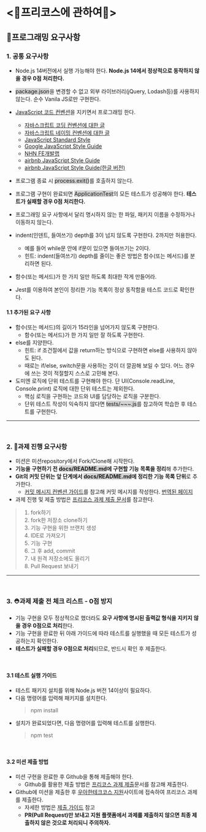 # <🥳프리코스에 관하여🥳>

## 🍏프로그래밍 요구사항

### 1. 공통 요구사항

- Node.js 14버전에서 실행 가능해야 한다. **Node.js 14에서 정상적으로 동작하지 않을 경우 0점 처리한다.**
- <span style = "background-color : lightgray">package.json</span>을 변경할 수 없고 외부 라이브러리(jQuery, Lodash등)를 사용하지 않는다. 순수 Vanila JS로만 구현한다.
- [JavaScript 코드 컨벤션](https://github.com/woowacourse/woowacourse-docs/tree/main/styleguide/javascript)을 지키면서 프로그래밍 한다.

  - <a href='https://velog.io/@cada/%EC%9E%90%EB%B0%94%EC%8A%A4%ED%81%AC%EB%A6%BD%ED%8A%B8-%EC%BD%94%EB%94%A9-%EB%B0%8F-%EB%84%A4%EC%9D%B4%EB%B0%8D-%EC%BB%A8%EB%B2%A4%EC%85%98-1%ED%8E%B8'>자바스크립트 코딩 컨벤션에 대한 글</a>
  - <a href='https://velog.io/@cada/%EC%9E%90%EB%B0%94%EC%8A%A4%ED%81%AC%EB%A6%BD%ED%8A%B8-%EC%8A%A4%ED%83%80%EC%9D%BC-%EA%B0%80%EC%9D%B4%EB%93%9C-%EB%84%A4%EC%9D%B4%EB%B0%8D-%EC%BB%A8%EB%B2%A4%EC%85%98-%ED%8E%B8'>자바스크립트 네이밍 컨벤션에 대한 글</a>
  - <a href='https://standardjs.com/'>JavaScript Standard Style</a>
  - <a href='https://google.github.io/styleguide/jsguide.html'>Google JavaScript Style Guide</a>
  - <a href='https://ui.toast.com/fe-guide/ko_CODING-CONVENTION'>NHN FE개발랩</a>
  - <a href='https://github.com/airbnb/javascript'>airbnb JavaScript Style Guide</a>
  - <a href='https://github.com/parksb/javascript-style-guide'>airbnb JavaScript Style Guide(한글 버전)</a>

- 프로그램 종료 시 <span style = "background-color : lightgray">process.exit()</span>를 호출하지 않는다.
- 프로그램 구현이 완료되면 <span style = "background-color : lightgray">ApplicationTest</span>의 모든 테스트가 성공해야 한다. **테스트가 실패할 경우 0점 처리한다.**
- 프로그래밍 요구 사항에서 달리 명시하지 않는 한 파일, 패키지 이름을 수정하거나 이동하지 않는다.
- indent(인덴트, 들여쓰기) depth를 3이 넘지 않도록 구현한다. 2까지만 허용한다.
  - 예를 들어 while문 안에 if문이 있으면 들여쓰기는 2이다.
  - 힌트: indent(들여쓰기) depth를 줄이는 좋은 방법은 함수(또는 메서드)를 분리하면 된다.
- 함수(또는 메서드)가 한 가지 일만 하도록 최대한 작게 만들어라.
- Jest를 이용하여 본인이 정리한 기능 목록이 정상 동작함을 테스트 코드로 확인한다.

#### 1.1 추가된 요구 사항

- 함수(또는 메서드)의 길이가 15라인을 넘어가지 않도록 구현한다.
  - 함수(또는 메서드)가 한 가지 일만 잘 하도록 구현한다.
- else를 지양한다.
  - 힌트: if 조건절에서 값을 return하는 방식으로 구현하면 else를 사용하지 않아도 된다.
  - 때로는 if/else, switch문을 사용하는 것이 더 깔끔해 보일 수 있다. 어느 경우에 쓰는 것이 적절할지 스스로 고민해 본다.
- 도미엔 로직에 단위 테스트를 구현해야 한다. 단 UI(Console.readLine, Console.print) 로직에 대한 단위 테스트는 제외한다.
  - 핵심 로직을 구현하는 코드와 UI를 담당하는 로직을 구분한다.
  - 단위 테스트 작성이 익숙하지 않다면 <span style = "background-color : lightgray">tests/~~~.js</span>를 참고하여 학습한 후 테스트를 구현한다.

---

<br>

### 2. 🍏과제 진행 요구사항

- 미션은 미션repository에서 Fork/Clone해 시작한다.
- **기능을 구현하기 전 <span style = "background-color : lightgray">docs/README.md</span>에 구현할 기능 목록을 정리**해 추가한다.
- **Git의 커밋 단위는 앞 단계에서 <span style = "background-color : lightgray">docs/README.md</span>에 정리한 기능 목록 단위**로 추가한다.
  - [커밋 메시지 컨벤션 가이드](https://gist.github.com/stephenparish/9941e89d80e2bc58a153)를 참고해 커밋 메시지를 작성한다. [번역된 페이지](https://www.conventionalcommits.org/ko/v1.0.0/)
- 과제 진행 및 제출 방법은 [프리코스 과제 제출 문서](https://github.com/woowacourse/woowacourse-docs/tree/main/precourse)를 참고한다.

> 1. fork하기
> 2. fork한 저장소 clone하기
> 3. 기능 구현을 위한 브랜치 생성
> 4. IDE로 가져오기
> 5. 기능 구현
> 6. 그 후 add, commit
> 7. 내 원격 저장소에도 올리기
> 8. Pull Request 보내기

---

<br>

### 3. ⛑️과제 제출 전 체크 리스트 - 0점 방지

- 기능 구현을 모두 정상적으로 했더라도 **요구 사항에 명시된 출력값 형식을 지키지 않을 경우 0점으로 처리**한다.
- 기능 구현을 완료한 뒤 아래 가이드에 따라 테스트를 실행했을 때 모든 테스트가 성공하는지 확인한다.
- **테스트가 실패할 경우 0점으로 처리**되므로, 반드시 확인 후 제출한다.

<br>

#### 3.1 테스트 실행 가이드

- 테스트 패키지 설치를 위해 Node.js 버전 14이상이 필요하다.
- 다음 명령어를 입력해 패키지를 설치한다.
  > npm install
- 설치가 완료되었다면, 다음 명령어를 입력해 테스트를 실행한다.
  > npm test

<br>

#### 3.2 미션 제출 방법

- 미션 구현을 완료한 후 Github을 통해 제출해야 한다.
  - Github를 활용한 제출 방법은 [프리코스 과제 제출](https://github.com/woowacourse/woowacourse-docs/tree/main/precourse)문서를 참고해 제출한다.
- Github에 미션을 제출한 후 [우아한테크코스 지원](https://apply.techcourse.co.kr/)사이트에 접속하여 프리코스 과제를 제출한다.
  - 자세한 방법은 [제출 가이드](https://github.com/woowacourse/woowacourse-docs/tree/main/precourse#%EC%A0%9C%EC%B6%9C-%EA%B0%80%EC%9D%B4%EB%93%9C) 참고
  - **PR(Pull Request)만 보내고 지원 플랫폼에서 과제를 제출하지 않으면 최종 제출하지 않은 것으로 처리되니 주의하자.**
